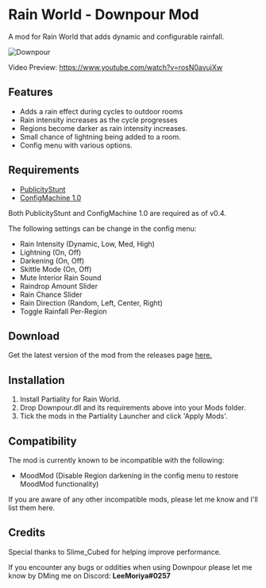 # Rain World - Downpour Mod
A mod for Rain World that adds dynamic and configurable rainfall.

![Downpour](https://i.imgur.com/hPblP6q.gif)

Video Preview: https://www.youtube.com/watch?v=rosN0avujXw

## Features
- Adds a rain effect during cycles to outdoor rooms
- Rain intensity increases as the cycle progresses
- Regions become darker as rain intensity increases.
- Small chance of lightning being added to a room.
- Config menu with various options.

## Requirements
- [PublicityStunt](https://cdn.discordapp.com/attachments/305139167300550666/530462441432416266/PublicityStunt.dll)
- [ConfigMachine 1.0](https://drive.google.com/file/d/1NIE8conaoI1OOHevi4K9tvOG4v-NIfYf/view)

Both PublicityStunt and ConfigMachine 1.0 are required as of v0.4.

The following settings can be change in the config menu:
- Rain Intensity (Dynamic, Low, Med, High)
- Lightning (On, Off)
- Darkening (On, Off)
- Skittle Mode (On, Off)
- Mute Interior Rain Sound
- Raindrop Amount Slider
- Rain Chance Slider
- Rain Direction (Random, Left, Center, Right)
- Toggle Rainfall Per-Region

## Download
Get the latest version of the mod from the releases page [here.](https://github.com/LeeMoriya/Downpour/releases)

## Installation
1. Install Partiality for Rain World.
2. Drop Downpour.dll and its requirements above into your Mods folder.
3. Tick the mods in the Partiality Launcher and click 'Apply Mods'.

## Compatibility
The mod is currently known to be incompatible with the following:
- MoodMod (Disable Region darkening in the config menu to restore MoodMod functionality)

If you are aware of any other incompatible mods, please let me know and I'll list them here.

## Credits
Special thanks to Slime_Cubed for helping improve performance.

If you encounter any bugs or oddities when using Downpour please let me know by DMing me on Discord:
**LeeMoriya#0257**
